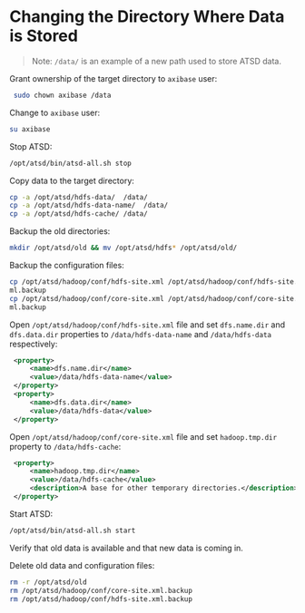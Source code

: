 # Changing the Directory Where Data is Stored

> Note: `/data/` is an example of a new path used to store ATSD data.

Grant ownership of the target directory to `axibase` user:

```sh
 sudo chown axibase /data
```
 

Change to `axibase` user:

```sh
su axibase
```


Stop ATSD:


```sh
/opt/atsd/bin/atsd-all.sh stop
```


Copy data to the target directory:


```sh
cp -a /opt/atsd/hdfs-data/  /data/
cp -a /opt/atsd/hdfs-data-name/  /data/
cp -a /opt/atsd/hdfs-cache/ /data/
```

Backup the old directories:

```sh
mkdir /opt/atsd/old && mv /opt/atsd/hdfs* /opt/atsd/old/
```

Backup the configuration files:

```sh
cp /opt/atsd/hadoop/conf/hdfs-site.xml /opt/atsd/hadoop/conf/hdfs-site.x 
ml.backup                         
cp /opt/atsd/hadoop/conf/core-site.xml /opt/atsd/hadoop/conf/core-site.x 
ml.backup
```

Open `/opt/atsd/hadoop/conf/hdfs-site.xml` file and set `dfs.name.dir`
and `dfs.data.dir` properties to `/data/hdfs-data-name` and
`/data/hdfs-data` respectively:

```xml
 <property>
     <name>dfs.name.dir</name>
     <value>/data/hdfs-data-name</value>
 </property>
 <property>
     <name>dfs.data.dir</name>
     <value>/data/hdfs-data</value>
 </property>
```

Open `/opt/atsd/hadoop/conf/core-site.xml` file and set `hadoop.tmp.dir`
property to `/data/hdfs-cache`:

```xml
 <property>
     <name>hadoop.tmp.dir</name>
     <value>/data/hdfs-cache</value>
     <description>A base for other temporary directories.</description>
 </property>
```

Start ATSD:

```sh
/opt/atsd/bin/atsd-all.sh start   
```

Verify that old data is available and that new data is coming in.

Delete old data and configuration files:

```sh
rm -r /opt/atsd/old               
rm /opt/atsd/hadoop/conf/core-site.xml.backup                            
rm /opt/atsd/hadoop/conf/hdfs-site.xml.backup                            
```
